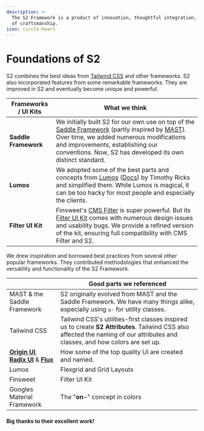 ```yaml
---
description: >-
  The S2 Framework is a product of innovation, thoughtful integration, and years
  of craftsmanship.
icon: circle-heart
---
```


# Foundations of S2

S2 combines the best ideas from [Tailwind CSS](https://tailwindcss.com) and other frameworks. S2 also incorporated features from some remarkable frameworks. They are improved in S2 and eventually become unique and powerful.

<table data-column-title-hidden data-view="cards"><thead><tr><th>Frameworks / UI Kits</th><th>What we think</th></tr></thead><tbody><tr><td><strong>Saddle Framework</strong></td><td>We initially built S2 for our own use on top of the <a href="https://saddle-framework.webflow.io/">Saddle Framework</a> (partly inspired by <a href="https://www.nocodesupply.co/mast">MAST</a>). Over time, we added numerous modifications and improvements, establishing our conventions. Now, S2 has developed its own distinct standard.</td></tr><tr><td><strong>Lumos</strong></td><td>We adopted some of the best parts and concepts from <a href="https://webflow.com/made-in-webflow/website/lumos-v2-beta">Lumos</a> (<a href="https://lumos.timothyricks.com/">Docs</a>) by Timothy Ricks and simplified them. While Lumos is magical, it can be too hacky for most people and especially the clients.</td></tr><tr><td><strong>Filter UI Kit</strong></td><td>Finsweet's <a href="https://finsweet.com/attributes/cms-filter">CMS Filter</a> is super powerful. But its <a href="https://accessible-filter-ui-kit.webflow.io/">Filter UI Kit</a> comes with numerous design issues and usability bugs. We provide a refined version of the kit, ensuring full compatibility with CMS Filter and S2.</td></tr></tbody></table>



We drew inspiration and borrowed best practices from several other popular frameworks. They contributed methodologies that enhanced the versatility and functionality of the S2 Framework.

|                                                                                                                  | Good parts we referenced                                                                                                                                                        |
| ---------------------------------------------------------------------------------------------------------------- | ------------------------------------------------------------------------------------------------------------------------------------------------------------------------------- |
| MAST & the Saddle Framework                                                                                      | S2 originally evolved from MAST and the Saddle Framework. We have many things alike, especially using `u-` for utility classes.                                      |
| Tailwind CSS                                                                                                     | Tailwind CSS's utilities-first classes inspired us to create **S2 Attributes**. Tailwind CSS also affected the naming of our attributes and classes, and how colors are set up. |
| [**Origin UI**](https://originui.com), [**Radix UI**](https://www.radix-ui.com) & [**Flux**](https://fluxui.dev) | How some of the top quality UI are created and named.                                                                                                                           |
| Lumos                                                                                                            | Flexgrid and Grid Layouts                                                                                                                                                       |
| Finsweet                                                                                                         | Filter UI Kit                                                                                                                                                                   |
| Googles Material Framework                                                                                       | The "**on-**" concept in colors                                                                                                                                                 |

#### Big thanks to their excellent work!



